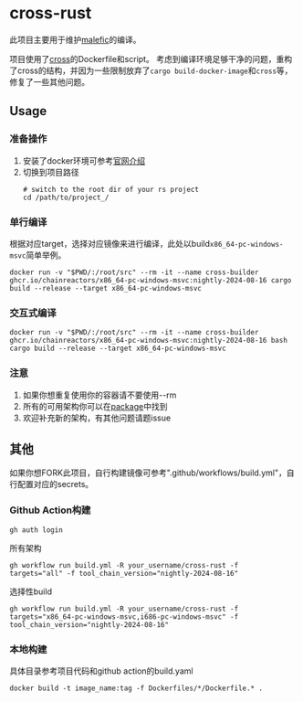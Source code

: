 # cross-rust
此项目主要用于维护[malefic](https://github.com/chainreactors/malefic/)的编译。

项目使用了[cross](https://github.com/cross-rs/cross)的Dockerfile和script。
考虑到编译环境足够干净的问题，重构了cross的结构，并因为一些限制放弃了`cargo build-docker-image`和`cross`等，修复了一些其他问题。

## Usage
### 准备操作
1. 安装了docker环境可参考[官网介绍](https://www.docker.com/)
2. 切换到项目路径
    ```
    # switch to the root dir of your rs project
    cd /path/to/project_/
    ```

### 单行编译
根据对应target，选择对应镜像来进行编译，此处以build`x86_64-pc-windows-msvc`简单举例。
```
docker run -v "$PWD/:/root/src" --rm -it --name cross-builder ghcr.io/chainreactors/x86_64-pc-windows-msvc:nightly-2024-08-16 cargo build --release --target x86_64-pc-windows-msvc
```

### 交互式编译
```
docker run -v "$PWD/:/root/src" --rm -it --name cross-builder ghcr.io/chainreactors/x86_64-pc-windows-msvc:nightly-2024-08-16 bash
cargo build --release --target x86_64-pc-windows-msvc
```
### 注意
1. 如果你想重复使用你的容器请不要使用--rm
2. 所有的可用架构你可以在[package](https://github.com/orgs/chainreactors/packages?repo_name=cross-rust)中找到
3. 欢迎补充新的架构，有其他问题请题issue

## 其他
如果你想FORK此项目，自行构建镜像可参考".github/workflows/build.yml"，自行配置对应的secrets。

### Github Action构建
```
gh auth login
```
所有架构
```
gh workflow run build.yml -R your_username/cross-rust -f  targets="all" -f tool_chain_version="nightly-2024-08-16"
```
选择性build
```
gh workflow run build.yml -R your_username/cross-rust -f  targets="x86_64-pc-windows-msvc,i686-pc-windows-msvc" -f tool_chain_version="nightly-2024-08-16"

```
### 本地构建
具体目录参考项目代码和github action的build.yaml
```
docker build -t image_name:tag -f Dockerfiles/*/Dockerfile.* .
```
